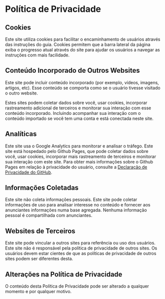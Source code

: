 # Política de Privacidade

## Cookies

Este site utiliza cookies para facilitar o encaminhamento de usuários através das instruções do guia. Cookies permitem que a barra lateral da página exiba o progresso atual através do site para ajudar os usuários a navegar as instruções com mais facilidade.

## Conteúdo Incorporado de Outros Websites

Este site pode incluir conteúdo incorporado (por exemplo, vídeos, imagens, artigos, etc). Esse conteúdo se comporta como se o usuário tivesse visitado o outro website.

Estes sites podem coletar dados sobre você, usar cookies, incorporar rastreamento adicional de terceiros e monitorar sua interação com esse conteúdo incorporado. Incluindo acompanhar sua interação com o conteúdo importado se você tem uma conta e está conectada neste site.

## Analíticas

Este site usa o Google Analytics para monitorar e analisar o tráfego. Este site está hospedado pelo Github Pages, que pode coletar dados sobre você, usar cookies, incorporar mais rastreamento de terceiros e monitorar sua interação com este site. Para obter mais informações sobre o Github Pages em relação à privacidade do usuário, consulte a [Declaração de Privacidade do GitHub](https://docs.github.com/pt/github/site-policy/github-privacy-statement).

## Informações Coletadas

Este site não coleta informações pessoais. Este site pode coletar informações de uso para analisar interesse no conteúdo e fornecer aos anunciantes informações numa base agregada. Nenhuma informação pessoal é compartilhada com anunciantes.

## Websites de Terceiros

Este site pode vincular a outros sites para referência ou uso dos usuários. Este site não é responsável pela política de privacidade de outros sites. Os usuários devem estar cientes de que as políticas de privacidade de outros sites podem ser diferentes desta.

## Alterações na Política de Privacidade

O conteúdo desta Política de Privacidade pode ser alterado a qualquer momento e por qualquer motivo.
